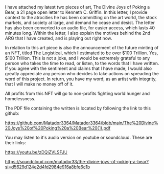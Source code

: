 I have attached my latest two pieces of art, The Divine Joys of Poking a Bear, a 21 page open letter to Kenneth C. Griffin. In this letter, I provide context to the atrocities he has been committing on the art world, the stock markets, and society at large, and demand he cease and desist. The letter has also been converted to an audio file, for easier access, which lasts 40 minutes long. Within the letter, I also explain the motives behind the 2nd ARG that I have created, and is playing out right now. 

In relation to this art piece is also the announcement of the future minting of an NFT, titled The Logistical, which I estimated to be over $100 Trillion. Yes, $100 Trillion.  This is not a joke, and I would be extremely grateful to any person who takes the time to read, or listen, to the words that I have written. If you agree with the sentiment and claims that I have made, I would also greatly appreciate any person who decides to take actions on spreading the word of this project. In return, you have my word, as an artist with integrity, that I will make no money off of it. 

All profits from this NFT will go to non-profits fighting world hunger and homelessness.

The PDF file containing the written is located by following the link to this github: 

https://github.com/Matador3364/Matador3364/blob/main/The%20Divine%20Joys%20of%20Poking%20a%20Bear%20(1).pdf

You may listen to it's audio version on youtube or soundcloud. These are their links:

https://youtu.be/zDQiZVLSFJU

https://soundcloud.com/matador33/the-divine-joys-of-poking-a-bear?si=d5629d124e2d4fd2984e916a8bfe6c1b
